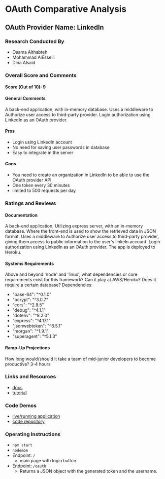 # OAuth Comparative Analysis

## OAuth Provider Name: LinkedIn

### Research Conducted By

- Osama Althabteh
- Mohammad AlEsseili
- Dina Alsaid

### Overall Score and Comments

#### Score (Out of 10): 9

#### General Comments

A back-end application, with in-memory database.
Uses a middleware to Authorize user access to third-party provider.
Login authorization using LinkedIn as an OAuth provider.

#### Pros

- Login using LinkedIn account
- No need for saving user passwords in database
- Easy to integrate in the server

#### Cons

- You need to create an organization in LinkedIn to be able to use the OAuth provider API
- One token every 30 minutes
- limited to 500 requests per day

### Ratings and Reviews

#### Documentation

A back-end application, Utilizing express server, with an in-memory database. Where the front-end is used to show the retrieved data in JSON format.
Uses a middleware to Authorize user access to third-party provider, giving them access to public information to the user's linkeIn account.
Login authorization using LinkedIn as an OAuth provider.
The app is deployed to Heroku.

#### Systems Requirements

Above and beyond 'node' and 'linux', what dependencies or core requirements exist for this framework? Can it play at AWS/Heroku? Does it require a certain database?
Dependencies:

- "base-64": "^0.1.0"
- "bcrypt": "^3.0.7"
- "cors": "^2.8.5"
- "debug": "^4.1.1"
- "dotenv": "^8.2.0"
- "express": "^4.17.1"
- "jsonwebtoken": "^8.5.1"
- "morgan": "^1.9.1"
- "superagent": "^5.1.3"

#### Ramp-Up Projections

How long would/should it take a team of mid-junior developers to become productive? 3-4 hours

### Links and Resources

- [docs](https://docs.microsoft.com/en-us/linkedin/shared/authentication/client-credentials-flow)
- [tutorial](https://www.youtube.com/watch?v=jYflkIo1R4A)

### Code Demos

- [live/running application](https://oauth-server-messeili.herokuapp.com/)
- [code repository](https://github.com/401-advanced-javascript-messeili/ouath-server)

### Operating Instructions

- `npm start`
- `nodemon`
- Endpoint: `/`
  - main page with login button
- Endpoint: `/oauth`
  - Returns a JSON object with the generated token and the username.
